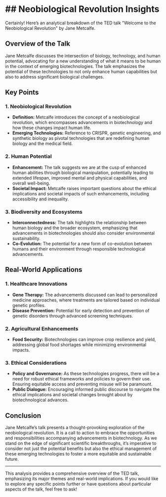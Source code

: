 # ## Neobiological Revolution Insights

Certainly! Here’s an analytical breakdown of the TED talk "Welcome to the Neobiological Revolution" by Jane Metcalfe.

## Overview of the Talk
Jane Metcalfe discusses the intersection of biology, technology, and human potential, advocating for a new understanding of what it means to be human in the context of emerging biotechnologies. The talk emphasizes the potential of these technologies to not only enhance human capabilities but also to address significant biological challenges.

## Key Points

### 1. **Neobiological Revolution**
   - **Definition:** Metcalfe introduces the concept of a neobiological revolution, which encompasses advancements in biotechnology and how these changes impact human life.
   - **Emerging Technologies:** Reference to CRISPR, genetic engineering, and synthetic biology as pivotal technologies that are redefining human biology and the medical field.
  
### 2. **Human Potential**
   - **Enhancement:** The talk suggests we are at the cusp of enhanced human abilities through biological manipulation, potentially leading to extended lifespan, improved mental and physical capabilities, and overall well-being.
   - **Societal Impact:** Metcalfe raises important questions about the ethical implications and societal impacts of such enhancements, including accessibility and inequality.

### 3. **Biodiversity and Ecosystems**
   - **Interconnectedness:** The talk highlights the relationship between human biology and the broader ecosystem, emphasizing that advancements in biotechnologies should also consider environmental sustainability.
   - **Co-Evolution:** The potential for a new form of co-evolution between humans and their environment through responsible technological advancements.

## Real-World Applications

### 1. **Healthcare Innovations**
   - **Gene Therapy:** The advancements discussed can lead to personalized medicine approaches, where treatments are tailored based on individual genetic profiles.
   - **Disease Prevention:** Potential for early detection and prevention of genetic disorders through advanced screening techniques.

### 2. **Agricultural Enhancements**
   - **Food Security:** Biotechnologies can improve crop resilience and yield, addressing global food shortages while minimizing environmental impacts.

### 3. **Ethical Considerations**
   - **Policy and Governance:** As these technologies progress, there will be a need for robust ethical frameworks and policies to govern their use. Ensuring equitable access and preventing misuse will be paramount.
   - **Public Dialogue:** Encouraging informed public discourse to navigate the ethical implications and societal changes brought about by biotechnological advances.

## Conclusion
Jane Metcalfe’s talk presents a thought-provoking exploration of the neobiological revolution. It is a call to action to embrace the opportunities and responsibilities accompanying advancements in biotechnology. As we stand on the edge of significant scientific breakthroughs, it’s imperative to consider not just the potential benefits but also the ethical management of these emerging technologies to foster a more equitable and sustainable future.

---

This analysis provides a comprehensive overview of the TED talk, emphasizing its major themes and real-world implications. If you would like to explore any specific points further or have questions about particular aspects of the talk, feel free to ask!